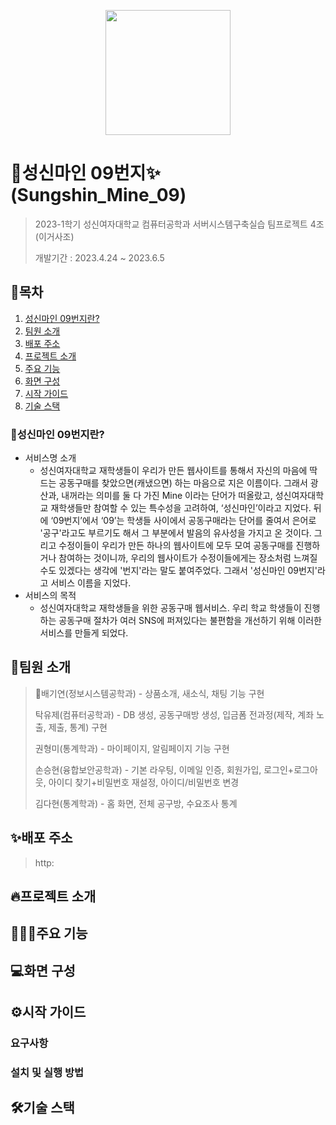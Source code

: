 <p align="center">
  <img src="https://github.com/SungshinMine09/sungshin-mine-09/assets/67824465/fc7f3646-77ca-40ab-b747-31a05804ed65" style="width:200px; height:200px">
 </p>
 
# 🔮성신마인 09번지✨ (Sungshin_Mine_09)
> 2023-1학기 성신여자대학교 컴퓨터공학과 서버시스템구축실습 팀프로젝트 4조 (이거사조)
> 
> 개발기간 : 2023.4.24 ~ 2023.6.5

## 📌목차
1. [성신마인 09번지란?](#🤔성신마인-09번지란)
2. [팀원 소개](#💜팀원-소개)
3. [배포 주소](#✨배포-주소)
4. [프로젝트 소개](#🔥프로젝트-소개)
5. [주요 기능](#👩🏻‍💻주요-기능)
6. [화면 구성](#💻화면-구성)
7. [시작 가이드](#⚙️시작-가이드)
8. [기술 스택](#🛠️기술-스택)


### 🤔성신마인 09번지란?
- 서비스명 소개
  - 성신여자대학교 재학생들이 우리가 만든 웹사이트를 통해서 자신의 마음에 딱 드는 공동구매를 찾았으면(캐냈으면) 하는 마음으로 지은 이름이다. 그래서 광산과, 내꺼라는 의미를 둘 다 가진 Mine 이라는 단어가 떠올랐고, 성신여자대학교 재학생들만 참여할 수 있는 특수성을 고려하여, ‘성신마인’이라고 지었다. 뒤에 ‘09번지’에서 ‘09’는 학생들 사이에서 공동구매라는 단어를 줄여서 은어로 '공구'라고도 부르기도 해서 그 부분에서 발음의 유사성을 가지고 온 것이다. 그리고 수정이들이 우리가 만든 하나의 웹사이트에 모두 모여 공동구매를 진행하거나 참여하는 것이니까, 우리의 웹사이트가 수정이들에게는 장소처럼 느껴질 수도 있겠다는 생각에 '번지'라는 말도 붙여주었다. 그래서 '성신마인 09번지'라고 서비스 이름을 지었다.
- 서비스의 목적
  - 성신여자대학교 재학생들을 위한 공동구매 웹서비스. 우리 학교 학생들이 진행하는 공동구매 절차가 여러 SNS에 퍼져있다는 불편함을 개선하기 위해 이러한 서비스를 만들게 되었다.

## 💜팀원 소개
> 👑배기연(정보시스템공학과) - 상품소개, 새소식, 채팅 기능 구현
> 
> 탁유제(컴퓨터공학과) - DB 생성, 공동구매방 생성, 입금폼 전과정(제작, 계좌 노출, 제출, 통계) 구현
> 
> 권형미(통계학과) - 마이페이지, 알림페이지 기능 구현
> 
> 손승현(융합보안공학과) - 기본 라우팅, 이메일 인증, 회원가입, 로그인+로그아웃, 아이디 찾기+비밀번호 재설정, 아이디/비밀번호 변경
> 
> 김다현(통계학과) - 홈 화면, 전체 공구방, 수요조사 통계

## ✨배포 주소
> http:

## 🔥프로젝트 소개

## 👩🏻‍💻주요 기능

## 💻화면 구성

## ⚙️시작 가이드
### 요구사항

### 설치 및 실행 방법

## 🛠️기술 스택

